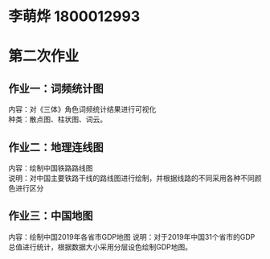 # 李萌烨 1800012993  
# 第二次作业  
## 作业一：词频统计图   
内容：对《三体》角色词频统计结果进行可视化    
种类：散点图、柱状图、词云。
## 作业二：地理连线图
内容：绘制中国铁路路线图    
说明：对中国主要铁路干线的路线图进行绘制，并根据线路的不同采用各种不同颜色进行区分
## 作业三：中国地图
内容：绘制中国2019年各省市GDP地图
说明：对于2019年中国31个省市的GDP总值进行统计，根据数据大小采用分层设色绘制GDP地图。



